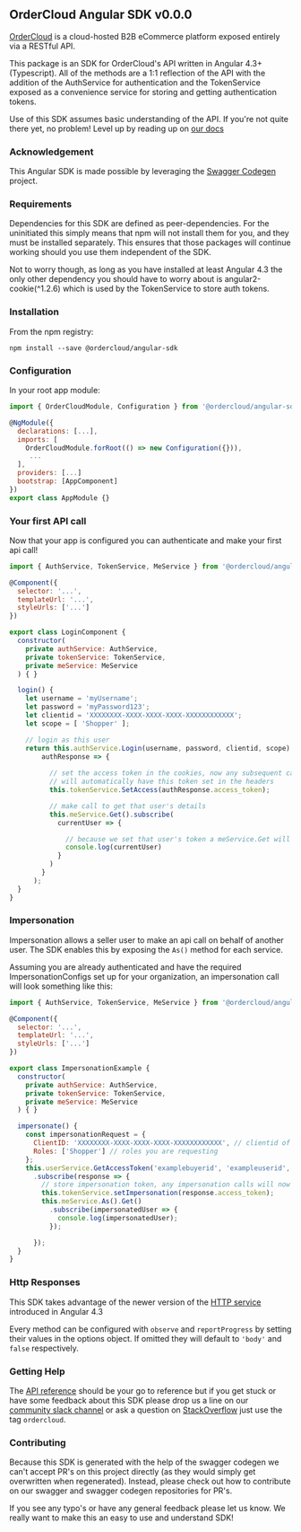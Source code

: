## OrderCloud Angular SDK v0.0.0

[OrderCloud](https://developer.ordercloud.io/documentation/) is a cloud-hosted B2B eCommerce platform exposed entirely via a RESTful API.

This package is an SDK for OrderCloud's API written in Angular 4.3+ (Typescript). All of the methods are a 1:1 reflection of the API with
the addition of the AuthService for authentication and the TokenService exposed as a convenience service for storing and getting authentication tokens.

Use of this SDK assumes basic understanding of the API. If you're not quite there yet, no problem! Level up by reading up on [our docs](https://developer.ordercloud.io/documentation/)

### Acknowledgement

This Angular SDK is made possible by leveraging the [Swagger Codegen](https://github.com/swagger-api/swagger-codegen) project.

### Requirements
Dependencies for this SDK are defined as peer-dependencies. For the uninitiated this simply means that npm will not install them for you, and
they must be installed separately. This ensures that those packages will continue working should you use them independent of the SDK.

Not to worry though, as long as you have installed at least Angular 4.3 the only other dependency you should have to worry about is 
angular2-cookie(^1.2.6) which is used by the TokenService to store auth tokens.


### Installation

From the npm registry:

```
npm install --save @ordercloud/angular-sdk
```

### Configuration

In your root app module:

```javascript
import { OrderCloudModule, Configuration } from '@ordercloud/angular-sdk';

@NgModule({
  declarations: [...],
  imports: [
    OrderCloudModule.forRoot(() => new Configuration({})),
     ...
  ],
  providers: [...]
  bootstrap: [AppComponent]
})
export class AppModule {}
```

### Your first API call

Now that your app is configured you can authenticate and make your
first api call!

```javascript
import { AuthService, TokenService, MeService } from '@ordercloud/angular-sdk';

@Component({
  selector: '...',
  templateUrl: '...',
  styleUrls: ['...']
})

export class LoginComponent {
  constructor(
    private authService: AuthService,
    private tokenService: TokenService,
    private meService: MeService
  ) { }

  login() {
    let username = 'myUsername';
    let password = 'myPassword123';
    let clientid = 'XXXXXXXX-XXXX-XXXX-XXXX-XXXXXXXXXXXX';
    let scope = [ 'Shopper' ];

    // login as this user
    return this.authService.Login(username, password, clientid, scope).subscribe(
        authResponse => {
          
          // set the access token in the cookies, now any subsequent calls to the api
          // will automatically have this token set in the headers
          this.tokenService.SetAccess(authResponse.access_token);

          // make call to get that user's details
          this.meService.Get().subscribe(
            currentUser => {

              // because we set that user's token a meService.Get will return details for that user
              console.log(currentUser)
            }
          )
        }
      );
  }
}
```

### Impersonation

Impersonation allows a seller user to make an api call on behalf of another user. The SDK enables this by exposing the
`As()` method for each service. 

Assuming you are already authenticated and have the required ImpersonationConfigs set up for your organization, 
an impersonation call will look something like this:

```javascript
import { AuthService, TokenService, MeService } from '@ordercloud/angular-sdk';

@Component({
  selector: '...',
  templateUrl: '...',
  styleUrls: ['...']
})

export class ImpersonationExample {
  constructor(
    private authService: AuthService,
    private tokenService: TokenService,
    private meService: MeService
  ) { }

  impersonate() {
    const impersonationRequest = {
      ClientID: 'XXXXXXXX-XXXX-XXXX-XXXX-XXXXXXXXXXXX', // clientid of the user to impersonate
      Roles: ['Shopper'] // roles you are requesting
    };
    this.userService.GetAccessToken('examplebuyerid', 'exampleuserid', impersonationRequest)
      .subscribe(response => {
        // store impersonation token, any impersonation calls will now use this token
        this.tokenService.setImpersonation(response.access_token);
        this.meService.As().Get()
          .subscribe(impersonatedUser => {
            console.log(impersonatedUser);
          });

      });
  }
}
```

### Http Responses
This SDK takes advantage of the newer version of the [HTTP service](https://blog.angularindepth.com/the-new-angular-httpclient-api-9e5c85fe3361) introduced in Angular 4.3

Every method can be configured with `observe` and `reportProgress` by setting their values in the options object. If omitted they will default to `'body'` and `false` respectively.

### Getting Help

The [API reference](https://developer.ordercloud.io/documentation/api-reference/) should be your go to reference but if you get stuck or have some feedback about
this SDK please drop us a line on our [community slack channel](https://developer.ordercloud.io/documentation/) or ask a question on [StackOverflow](https://stackoverflow.com/questions/tagged/ordercloud)
just use the tag `ordercloud`.


### Contributing

Because this SDK is generated with the help of the swagger codegen we can't accept PR's on this project directly (as they would simply get overwritten when regenerated).
Instead, please check out how to contribute on our swagger and swagger codegen repositories for PR's.

If you see any typo's or have any general feedback please let us know. We really want to make this an easy to use and understand SDK!